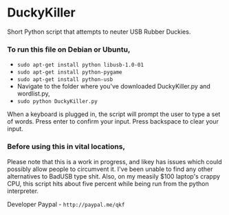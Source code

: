 # DuckyKiller
Short Python script that attempts to neuter USB Rubber Duckies.

### To run this file on Debian or Ubuntu,
* `sudo apt-get install python libusb-1.0-01`
* `sudo apt-get install python-pygame`
* `sudo apt-get install python-usb`
* Navigate to the folder where you've downloaded DuckyKiller.py and wordlist.py, 
* `sudo python DuckyKiller.py`

When a keyboard is plugged in, the script will prompt the user to 
type a set of words. Press enter to confirm your input. Press backspace
to clear your input.

### Before using this in vital locations,
Please note that this is a work in progress, and likey has issues
which could possibly allow people to circumvent it. I've been unable
to find any other alternatives to BadUSB type shit. Also, on my measily $100 laptop's crappy CPU, this
script hits about five percent while being run from the python interpreter.

Developer Paypal - `http://paypal.me/qkf`
